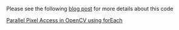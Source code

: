 Please see the following [blog post](http://www.learnopencv.com/parallel-pixel-access-in-opencv-using-foreach/) for more details about this code

[Parallel Pixel Access in OpenCV using forEach](http://www.learnopencv.com/parallel-pixel-access-in-opencv-using-foreach/)
